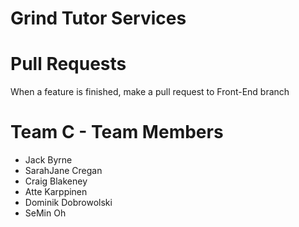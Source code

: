 # Grind Tutor Services

# Pull Requests
When a feature is finished, make a pull request to Front-End branch

# Team C - Team Members

  - Jack Byrne
  - SarahJane Cregan
  - Craig Blakeney
  - Atte Karppinen
  - Dominik Dobrowolski
  - SeMin Oh
